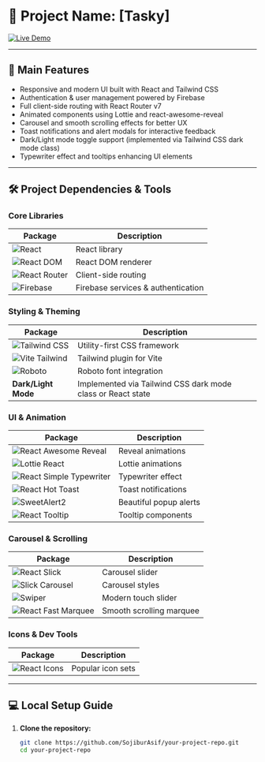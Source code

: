 # 🚀 Project Name: [Tasky]

[![Live Demo](https://img.shields.io/badge/Live-Demo-brightgreen)](https://symphonious-bubblegum-ad2f44.netlify.app/)

---

## 🌟 Main Features
- Responsive and modern UI built with React and Tailwind CSS
- Authentication & user management powered by Firebase
- Full client-side routing with React Router v7
- Animated components using Lottie and react-awesome-reveal
- Carousel and smooth scrolling effects for better UX
- Toast notifications and alert modals for interactive feedback
- Dark/Light mode toggle support (implemented via Tailwind CSS dark mode class)
- Typewriter effect and tooltips enhancing UI elements

---

## 🛠️ Project Dependencies & Tools

### Core Libraries
| Package           | Description                        |
|-------------------|----------------------------------|
| ![React](https://img.shields.io/badge/react-20232A?style=for-the-badge&logo=react&logoColor=61DAFB)           | React library                    |
| ![React DOM](https://img.shields.io/badge/react--dom-20232A?style=for-the-badge&logo=react&logoColor=61DAFB)       | React DOM renderer               |
| ![React Router](https://img.shields.io/badge/react--router-CA4245?style=for-the-badge&logo=react-router&logoColor=white)    | Client-side routing              |
| ![Firebase](https://img.shields.io/badge/firebase-FFCA28?style=for-the-badge&logo=firebase&logoColor=black)        | Firebase services & authentication |

### Styling & Theming
| Package           | Description                        |
|-------------------|----------------------------------|
| ![Tailwind CSS](https://img.shields.io/badge/tailwindcss-38B2AC?style=for-the-badge&logo=tailwind-css&logoColor=white)     | Utility-first CSS framework       |
| ![Vite Tailwind](https://img.shields.io/badge/vite-646CFF?style=for-the-badge&logo=vite&logoColor=white) | Tailwind plugin for Vite          |
| ![Roboto](https://img.shields.io/badge/roboto-000000?style=for-the-badge&logo=google&logoColor=white) | Roboto font integration           |
| **Dark/Light Mode**| Implemented via Tailwind CSS dark mode class or React state |

### UI & Animation
| Package               | Description                   |
|-----------------------|-------------------------------|
| ![React Awesome Reveal](https://img.shields.io/badge/react--awesome--reveal-61DAFB?style=for-the-badge&logo=react&logoColor=white) | Reveal animations              |
| ![Lottie React](https://img.shields.io/badge/lottie-react-FF3D00?style=for-the-badge)        | Lottie animations              |
| ![React Simple Typewriter](https://img.shields.io/badge/react--simple--typewriter-61DAFB?style=for-the-badge&logo=react&logoColor=white) | Typewriter effect              |
| ![React Hot Toast](https://img.shields.io/badge/react--hot--toast-FF4500?style=for-the-badge)     | Toast notifications            |
| ![SweetAlert2](https://img.shields.io/badge/sweetalert2-000000?style=for-the-badge&logo=sweetalert&logoColor=white)        | Beautiful popup alerts         |
| ![React Tooltip](https://img.shields.io/badge/react--tooltip-61DAFB?style=for-the-badge&logo=react&logoColor=white)      | Tooltip components             |

### Carousel & Scrolling
| Package               | Description                   |
|-----------------------|-------------------------------|
| ![React Slick](https://img.shields.io/badge/react--slick-0D8ABC?style=for-the-badge&logo=react&logoColor=white)         | Carousel slider                |
| ![Slick Carousel](https://img.shields.io/badge/slick--carousel-000000?style=for-the-badge&logo=carousel&logoColor=white)      | Carousel styles                |
| ![Swiper](https://img.shields.io/badge/swiper-007aff?style=for-the-badge&logo=swiper&logoColor=white)              | Modern touch slider            |
| ![React Fast Marquee](https://img.shields.io/badge/react--fast--marquee-61DAFB?style=for-the-badge&logo=react&logoColor=white)  | Smooth scrolling marquee       |

### Icons & Dev Tools
| Package               | Description                   |
|-----------------------|-------------------------------|
| ![React Icons](https://img.shields.io/badge/react--icons-61DAFB?style=for-the-badge&logo=react&logoColor=white)         | Popular icon sets              |

---

## 💻 Local Setup Guide

1. **Clone the repository:**
   ```bash
   git clone https://github.com/SojiburAsif/your-project-repo.git
   cd your-project-repo

